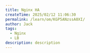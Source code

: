```yaml
---
title: Nginx HA
createTime: 2025/02/12 11:06:30
permalink: /learn/om/KGP5ANzssA0XI/
author: Jack
tags:
  - Nginx 
  - LB
description: description
---
```




